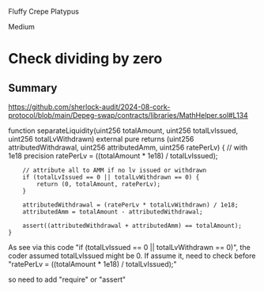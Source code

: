 Fluffy Crepe Platypus

Medium

# Check dividing by zero

## Summary
https://github.com/sherlock-audit/2024-08-cork-protocol/blob/main/Depeg-swap/contracts/libraries/MathHelper.sol#L134

function separateLiquidity(uint256 totalAmount, uint256 totalLvIssued, uint256 totalLvWithdrawn)
        external
        pure
        returns (uint256 attributedWithdrawal, uint256 attributedAmm, uint256 ratePerLv)
    {
        // with 1e18 precision
        ratePerLv = ((totalAmount * 1e18) / totalLvIssued);

        // attribute all to AMM if no lv issued or withdrawn
        if (totalLvIssued == 0 || totalLvWithdrawn == 0) {
            return (0, totalAmount, ratePerLv);
        }

        attributedWithdrawal = (ratePerLv * totalLvWithdrawn) / 1e18;
        attributedAmm = totalAmount - attributedWithdrawal;

        assert((attributedWithdrawal + attributedAmm) == totalAmount);
    }

As see via this code "if (totalLvIssued == 0 || totalLvWithdrawn == 0)", the coder assumed totalLvIssued might be 0.
If assume it, need to check before  "ratePerLv = ((totalAmount * 1e18) / totalLvIssued);"

so need to add "require" or "assert"

